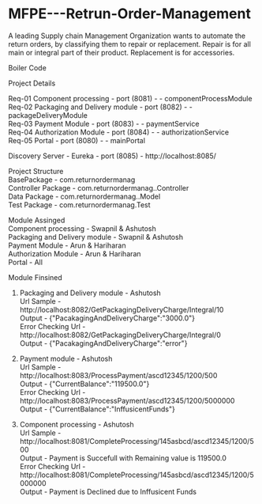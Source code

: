 # MFPE---Retrun-Order-Management
A leading Supply chain Management Organization wants to automate the return orders, by classifying them to repair or replacement. Repair is for all main or integral part of their product. Replacement is for accessories.   

Boiler Code  

Project Details  

Req-01 Component processing - port (8081) -  - componentProcessModule  
Req-02 Packaging and Delivery module - port (8082) - - packageDeliveryModule   
Req-03 Payment Module - port (8083) -  - paymentService    
Req-04 Authorization Module - port (8084) -  - authorizationService  
Req-05 Portal - port (8080) -  - mainPortal      

Discovery Server - Eureka - port (8085) - http://localhost:8085/    

Project Structure   
BasePackage - com.returnordermanag     
Controller Package - com.returnordermanag.<ServiceName>.Controller    
Data Package - com.returnordermanag.<ServiceName>.Model    
Test Package - com.returnordermanag.<ServiceName>Test   
  
     
Module Assinged  
Component processing - Swapnil & Ashutosh  
Packaging and Delivery module - Swapnil & Ashutosh  
Payment Module - Arun & Hariharan   
Authorization Module - Arun & Hariharan  
Portal - All  


Module Finsined    

1. Packaging and Delivery module - Ashutosh  
  Url Sample - http://localhost:8082/GetPackagingDeliveryCharge/Integral/10     
  Output - {"PacakagingAndDeliveryCharge":"3000.0"}   
  Error Checking 
        Url - http://localhost:8082/GetPackagingDeliveryCharge/Integral/0   
        Output - {"PacakagingAndDeliveryCharge":"error"}  
        
2. Payment module - Ashutosh  
  Url Sample - http://localhost:8083/ProcessPayment/ascd12345/1200/500     
  Output - {"CurrentBalance":"119500.0"}   
  Error Checking 
        Url - http://localhost:8083/ProcessPayment/ascd12345/1200/5000000   
        Output - {"CurrentBalance":"InffusicentFunds"}   

3. Component processing - Ashutosh    
  Url Sample - http://localhost:8081/CompleteProcessing/145asbcd/ascd12345/1200/500       
  Output - Payment is Succefull with Remaining value is 119500.0      
  Error Checking 
        Url - http://localhost:8081/CompleteProcessing/145asbcd/ascd12345/1200/5000000     
        Output - Payment is Declined due to Inffusicent Funds     





  
